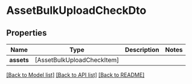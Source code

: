 # AssetBulkUploadCheckDto

## Properties
Name | Type | Description | Notes
------------ | ------------- | ------------- | -------------
**assets** | [AssetBulkUploadCheckItem] |  | 

[[Back to Model list]](../README.md#documentation-for-models) [[Back to API list]](../README.md#documentation-for-api-endpoints) [[Back to README]](../README.md)


